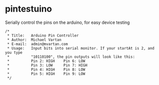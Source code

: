pintestuino
===========

Serially control the pins on the arduino, for easy device testing

    /* 
     * Title:   Arduino Pin Controller
     * Author:  Michael Vartan
     * E-mail:  admin@mvartan.com
     * Usage:   Input bits into serial monitor. If your startAt is 2, and you type
     *          "10110100", the pin outputs will look like this:
     *          Pin 2: HIGH    Pin 6: LOW
     *          Pin 3: LOW     Pin 7: HIGH
     *          Pin 4: HIGH    Pin 8: LOW
     *          Pin 5: HIGH    Pin 9: LOW
     */
